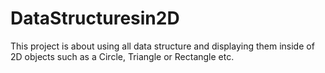 # DataStructuresin2D
This project is about using all data structure and displaying them inside of 2D objects such as a Circle, Triangle or Rectangle etc.
